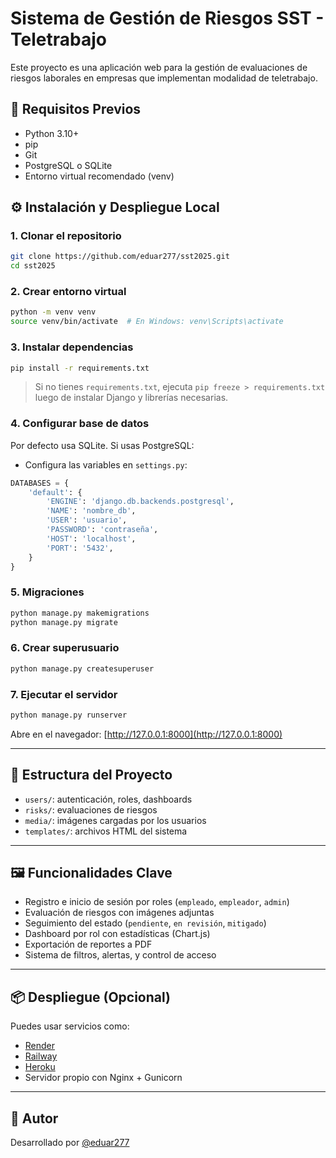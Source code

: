 # Sistema de Gestión de Riesgos SST - Teletrabajo

Este proyecto es una aplicación web para la gestión de evaluaciones de riesgos laborales en empresas que implementan modalidad de teletrabajo.

## 🚀 Requisitos Previos

- Python 3.10+
- pip
- Git
- PostgreSQL o SQLite
- Entorno virtual recomendado (venv)

## ⚙️ Instalación y Despliegue Local

### 1. Clonar el repositorio

```bash
git clone https://github.com/eduar277/sst2025.git
cd sst2025
```

### 2. Crear entorno virtual

```bash
python -m venv venv
source venv/bin/activate  # En Windows: venv\Scripts\activate
```

### 3. Instalar dependencias

```bash
pip install -r requirements.txt
```

> Si no tienes `requirements.txt`, ejecuta `pip freeze > requirements.txt` luego de instalar Django y librerías necesarias.

### 4. Configurar base de datos

Por defecto usa SQLite. Si usas PostgreSQL:

- Configura las variables en `settings.py`:

```python
DATABASES = {
    'default': {
        'ENGINE': 'django.db.backends.postgresql',
        'NAME': 'nombre_db',
        'USER': 'usuario',
        'PASSWORD': 'contraseña',
        'HOST': 'localhost',
        'PORT': '5432',
    }
}
```

### 5. Migraciones

```bash
python manage.py makemigrations
python manage.py migrate
```

### 6. Crear superusuario

```bash
python manage.py createsuperuser
```

### 7. Ejecutar el servidor

```bash
python manage.py runserver
```

Abre en el navegador: [http://127.0.0.1:8000](http://127.0.0.1:8000)

---

## 📁 Estructura del Proyecto

- `users/`: autenticación, roles, dashboards
- `risks/`: evaluaciones de riesgos
- `media/`: imágenes cargadas por los usuarios
- `templates/`: archivos HTML del sistema

---

## 🖼️ Funcionalidades Clave

- Registro e inicio de sesión por roles (`empleado`, `empleador`, `admin`)
- Evaluación de riesgos con imágenes adjuntas
- Seguimiento del estado (`pendiente`, `en revisión`, `mitigado`)
- Dashboard por rol con estadísticas (Chart.js)
- Exportación de reportes a PDF
- Sistema de filtros, alertas, y control de acceso

---

## 📦 Despliegue (Opcional)

Puedes usar servicios como:

- [Render](https://render.com/)
- [Railway](https://railway.app/)
- [Heroku](https://www.heroku.com/)
- Servidor propio con Nginx + Gunicorn

---

## 🧑 Autor

Desarrollado por [@eduar277](https://github.com/eduar277)


